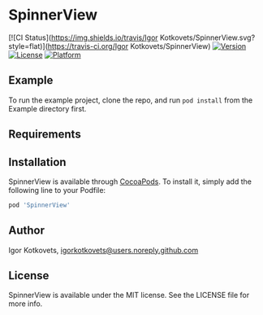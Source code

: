 # SpinnerView

[![CI Status](https://img.shields.io/travis/Igor Kotkovets/SpinnerView.svg?style=flat)](https://travis-ci.org/Igor Kotkovets/SpinnerView)
[![Version](https://img.shields.io/cocoapods/v/SpinnerView.svg?style=flat)](https://cocoapods.org/pods/SpinnerView)
[![License](https://img.shields.io/cocoapods/l/SpinnerView.svg?style=flat)](https://cocoapods.org/pods/SpinnerView)
[![Platform](https://img.shields.io/cocoapods/p/SpinnerView.svg?style=flat)](https://cocoapods.org/pods/SpinnerView)

## Example

To run the example project, clone the repo, and run `pod install` from the Example directory first.

## Requirements

## Installation

SpinnerView is available through [CocoaPods](https://cocoapods.org). To install
it, simply add the following line to your Podfile:

```ruby
pod 'SpinnerView'
```

## Author

Igor Kotkovets, igorkotkovets@users.noreply.github.com

## License

SpinnerView is available under the MIT license. See the LICENSE file for more info.
